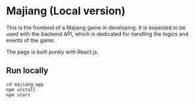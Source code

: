 # Majiang (Local version)

This is the frontend of a Majiang game in developing. It is expected to be used with the backend API, which is dedicated for handling the logics and events of the game.

The page is built purely with React.js.

## Run locally

```
cd majiang-app
npm install
npm start
```